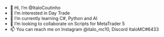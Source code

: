 - 👋 Hi, I’m @ItaloCoutinho
- 👀 I’m interested in Day Trade
- 🌱 I’m currently learning C#, Python and AI
- 💞️ I’m looking to collaborate on Scripts for MetaTrader 5
- 📫 You can reach me on Instagram @italo_mc10, Discord ItaloMC#6433

<!---
ItaloCoutinho/ItaloCoutinho is a ✨ special ✨ repository because its `README.md` (this file) appears on your GitHub profile.
You can click the Preview link to take a look at your changes.
--->
